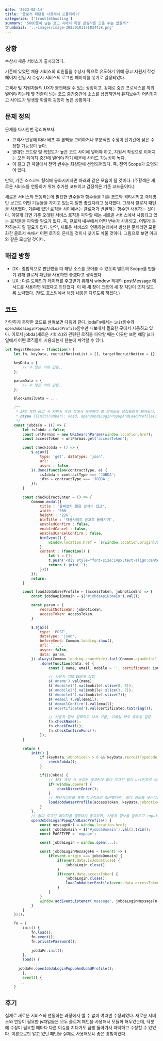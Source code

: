 ```yaml
---
date: '2023-02-14'
title: '클로저 패턴을 사용해서 모듈화하기'
categories: ['troubleShooting']
summary: '5000줄이 넘는 코드 속에서 특정 관심사를 모을 수는 없을까?'
thumbnail: '../images/image-20230101171834438.png'
---
```



## 상황

수상시 채용 서비스가 출시되었다.

기존에 있었던 채용 서비스의 회원들을 수상시 쪽으로 유도하기 위해
공고 지원서 작성 페이지 진입 시 수상시 서비스의 로그인 페이지를 넣기로 결정되었다.

고객사 및 지원자들의 UX가 불편해질 수 있는 상황이고, 강제로 중간 프로세스를 끼워넣어야 하는데 몇 천줄이 넘는 코드 중간중간에 소스를 삽입하면서 유지보수가 어려워지고 사이드가 발생할 확률이 굉장히 높은 상황이다.



## 문제 정의

문제를 다시한번 정리해보자.

- 고객사 반응에 따라 배포 후 롤백을 고려하거나 부분적인 수정이 단기간에 잦은 수정할 가능성이 높다.
- 방대한 코드량 및 복잡도가 높은 코드 사이에 넣어야 하고, 지원서 작성으로 이어지는 모든 페이지 중간에 넣어야 하기 때문에 사이드 가능성이 높다.
- 이 길고 긴 파일에서 전역 변수는 최상단에 선언되어있다. 즉, 전역 Scope가 오염되어 있다.

만약, 기존 소스코드 형식에 융화시키자면 아래와 같은 모습이 될 것이다.
(주황색은 새로운 서비스를 연동하기 위해 추가한 코드이고 검정색은 기존 코드들이다.)






새로운 서비스와 연동하는데 필요한 변수들과 함수들을 기존 코드와 격리시키고 객체명만 보고도 어떤 기능들을 가지고 있는지 알면 좋겠다라고 생각했다. 그래서 클로저 패턴을 사용했다. 기존에 있던 로직들 사이에서는 클로저가 반환하는 함수만 사용하는 것이다. 이렇게 되면 기존 오래된 서비스 로직을 파악할 때는 새로운 서비스에서 사용되고 있는 로직들을 파악할 필요가 없다. 즉, 클로저 내부에서 어떤 변수가 사용되고, 어떻게 동작하는지 알 필요가 없다. 만약, 새로운 서비스와 연동하는데에서 발생한 문제라면 모듈화한 클로저 속에서 어떤 로직의 문제일 것이니 찾기도 쉬울 것이다. 그림으로 보면 아래와 같은 모습일 것이다.


 

## 해결 방향

- DX : 종합적으로 판단했을 때 해당 소스를 모아볼 수 있도록 별도의 Scope를 만들기 위해 클로저 패턴을 사용하면 좋겠다고 생각했다.
- UX : 다른 도메인과 데이터를 주고받기 위해서 window 객체의 postMessage 메서드를 사용하면 되겠다고 판단했다. 이 때 새 창이 크롬의 새 창 차단이 뜨지 않도록 노력했다. (별도 포스팅에서 해당 내용은 다루도록 하겠다.)



## 코드

간단하게 축약한 코드로 살펴보면 다음과 같다. jodaFn에서는 `init`함수와 `openJobdaLoginPopupAndLoadProfile`함수만 내보내서 필요한 곳에서 사용하고 있다. 이로서 jobda(새로운 서비스)와 관련된 로직을 파악할 때는 이곳만 보면 해당 js파일에서 어떤 로직들이 사용되는지 한눈에 파악할 수 있다.

```js
let RegistResume = (function() {
	let fn, keyData, recruitNoticeList = [], targetRecruitNotice = {}, paramData = {}, interval, modalAgreement = { canMoveNextStep: false }, blockEmailData, jfYn, jdYn;

	keyData = {
		// 수 많은 키와 값들..
	};

	paramData = {
		// 수 많은 키와 값들..
	};

	blockEmailData = ...

	/**
	 * JF3 계약 공고 시 지원서 작성 창에서 동작해야 할 로직들을 응집도있게 모아놨다.
	 * @type {{init(number): void, openJobdaLoginPopupAndLoadProfile(): void}}
	 */
	const jobdaFn = (() => {
		let isJobda = false;
		const urlParmas = new URLSearchParams(window.location.href);
		const accessToken = urlParmas.get('accessToken');

		const checkJobda = () => {
			$.ajax({
				type: 'get', dataType: 'json',
				url: ...,
				async : false,
			}).done(function(contractType, e) {
				isJobda = contractType === 'JOBDA';
				jdYn = contractType === 'JOBDA';
			});
		}
		
		const checkDirectEnter = () => {
			Common.modal({
				title : '올바르지 않은 방식의 접근',
				width : '500',
				height : '226',
				btnTitle : '채용사이트 공고로 돌아가기',
				enabledConfirm : false,
				enabledCancel : false,
				enabledCancelConfirm : false,
				btnEvent() {
					window.location.href = `${window.location.origin}/app/jobnotice/view?systemKindCode=MRS2&jobnoticeSn=${keyData.jobnoticeSn}`;
				},
				content : (function() {
					let t = [];
					t.push('<div style="font-size:14px;text-align:center">올바르지 않은 방식으로 접근하여 페이지를 찾을 수 없습니다.<br>정상적인 방법으로 다시 시도해 주세요.</div>');
					return t.join('');
				})()
			});
			return;
		}

		const loadJobdaUserProfile = (accessToken, jobnoticeSn) => {
			const jobdaApiDomain = $('#jobdaApiDomain').val();

			const param = {
				recruitNoticeSn: jobnoticeSn,
				accessToken: accessToken,
			}

			$.ajax({
				type: 'POST',
				dataType: 'json',
				beforeSend: Common.loading.show(),
				url: `...`,
				async: false,
				data: param,
			}).always(Common.loading.countHide).fail(Common.ajaxOnfail)
				.done(function(data, e) {
					const { name, email, mobile = '', certificated: isCertificated } = data;

					// 사용자 정보 DOM에 삽입
					$('#name').val(name);
					$('#mobile1').val(mobile?.slice(0, 3));
					$('#mobile2').val(mobile?.slice(3, 7));
					$('#mobile3').val(mobile?.slice(7));
					$('#email').val(email);
					$('#emailConfirm').val(email);
					$('#certificated').val(certificated.toString());

					// 사용자 정보 입력되고 나서 이름, 이메일 바로 유효성 검증.
					fn.checkName();
					fn.checkEmail();
					fn.checkConfirmFunc();
				});
		}

		return {
			init() {
				if (keyData.jobnoticeSn > 0 && keyData.recruitTypeCode !== 'RECOMMEND' && keyData.recruitTypeCode !== 'PRIVATE') {
					checkJobda();
				}

				if(isJobda) {
					// JF3 계약 시 생성된 공고인데 잡다 로그인 없이 url만으로 바로 들어왔을 때 채용사이트 공고로 다시 보낸다.
					if(!window.opener) {
						checkDirectEnter();
					}
					// 채용사이트를 통해 정상적으로 접근했다면, 잡다 정보를 넣는다.
					loadJobdaUserProfile(accessToken, keyData.jobnoticeSn);
				}
			},
			// 잡다 로그인 페이지를 열었다가 종료하며, 사용자 정보를 받아오고 input Element에 넣는다.
			openJobdaLoginPopupAndLoadProfile() {
				const messageUrl = window.location.href;
				const jobdaDomain = $('#jobdaDomain').val().trim();
				const PAGETYPE = 'mypage';

				const jobdaLogin = window.open(...);

				const jobdaLoginMessageFn = (event) => {
					if(event.origin === jobdaDomain) {
						if(event.data.isJobdaClose) {
							jobdaLogin.close();
						}
						if(event.data.accessToken) {
							jobdaLogin.close();
							loadJobdaUserProfile(event.data.accessToken);
						}
					}
				}
				window.addEventListener('message', jobdaLoginMessageFn, {once: true});
			}
		}
	})();

	fn = {
		init() {
			fn.load();
			fn.event();
			fn.privatePassword(); 
      
			jobdaFn.init();
		},
		load() {
			...
      jobdaFn.openJobdaLoginPopupAndLoadProfile();
		},
		event() {
      ...
    }
```



## 후기

실제로 새로운 서비스와 연동하는 과정에서 셀 수 없이 여러번 수정되었다. 새로운 서비스와 연동이 필요한 js파일들은 모두 클로저 패턴을 사용해서 모듈화 해두었는데, 덕분에 수정이 필요할 때마다 다른 이슈를 치다가도 금방 돌아가서 파악하고 수정할 수 있었다. 이론으로만 알고 있던 패턴을 실제로 사용해보니 좋은 경험이었다.

